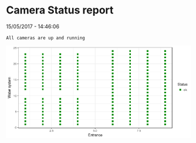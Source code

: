 Camera Status report
================
15/05/2017 - 14:46:06

    All cameras are up and running

![](camreport_files/figure-markdown_github/unnamed-chunk-2-1.png)
